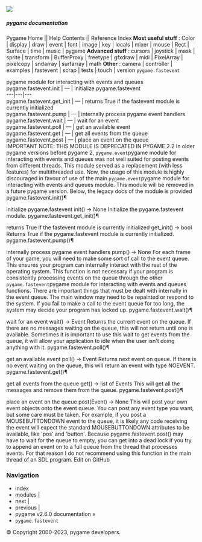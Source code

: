 ![](https://www.pygame.org/docs/_static/pygame_tiny.png)
##### pygame documentation
Pygame Home || Help Contents || Reference Index
**Most useful stuff** : Color | display | draw | event | font | image | key | locals | mixer | mouse | Rect | Surface | time | music | pygame
**Advanced stuff** : cursors | joystick | mask | sprite | transform | BufferProxy | freetype | gfxdraw | midi | PixelArray | pixelcopy | sndarray | surfarray | math
**Other** : camera | controller | examples | fastevent | scrap | tests | touch | version
`pygame.fastevent`
    
pygame module for interacting with events and queues
pygame.fastevent.init | — | initialize pygame.fastevent  
---|---|---  
pygame.fastevent.get_init | — | returns True if the fastevent module is currently initialized  
pygame.fastevent.pump | — | internally process pygame event handlers  
pygame.fastevent.wait | — | wait for an event  
pygame.fastevent.poll | — | get an available event  
pygame.fastevent.get | — | get all events from the queue  
pygame.fastevent.post | — | place an event on the queue  
IMPORTANT NOTE: THIS MODULE IS DEPRECATED IN PYGAME 2.2
In older pygame versions before pygame 2, `pygame.event`pygame module for interacting with events and queues was not well suited for posting events from different threads. This module served as a replacement (with less features) for multithreaded use. Now, the usage of this module is highly discouraged in favour of use of the main `pygame.event`pygame module for interacting with events and queues module. This module will be removed in a future pygame version.
Below, the legacy docs of the module is provided
pygame.fastevent.init()¶
    
initialize pygame.fastevent
init() -> None
Initialize the pygame.fastevent module.
pygame.fastevent.get_init()¶
    
returns True if the fastevent module is currently initialized
get_init() -> bool
Returns True if the pygame.fastevent module is currently initialized.
pygame.fastevent.pump()¶
    
internally process pygame event handlers
pump() -> None
For each frame of your game, you will need to make some sort of call to the event queue. This ensures your program can internally interact with the rest of the operating system.
This function is not necessary if your program is consistently processing events on the queue through the other `pygame.fastevent`pygame module for interacting with events and queues functions.
There are important things that must be dealt with internally in the event queue. The main window may need to be repainted or respond to the system. If you fail to make a call to the event queue for too long, the system may decide your program has locked up.
pygame.fastevent.wait()¶
    
wait for an event
wait() -> Event
Returns the current event on the queue. If there are no messages waiting on the queue, this will not return until one is available. Sometimes it is important to use this wait to get events from the queue, it will allow your application to idle when the user isn't doing anything with it.
pygame.fastevent.poll()¶
    
get an available event
poll() -> Event
Returns next event on queue. If there is no event waiting on the queue, this will return an event with type NOEVENT.
pygame.fastevent.get()¶
    
get all events from the queue
get() -> list of Events
This will get all the messages and remove them from the queue.
pygame.fastevent.post()¶
    
place an event on the queue
post(Event) -> None
This will post your own event objects onto the event queue. You can post any event type you want, but some care must be taken. For example, if you post a MOUSEBUTTONDOWN event to the queue, it is likely any code receiving the event will expect the standard MOUSEBUTTONDOWN attributes to be available, like 'pos' and 'button'.
Because pygame.fastevent.post() may have to wait for the queue to empty, you can get into a dead lock if you try to append an event on to a full queue from the thread that processes events. For that reason I do not recommend using this function in the main thread of an SDL program.
Edit on GitHub
### Navigation
  * index
  * modules |
  * next |
  * previous |
  * pygame v2.6.0 documentation »
  * `pygame.fastevent`


© Copyright 2000-2023, pygame developers. 
